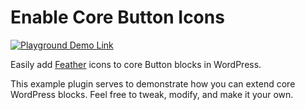 # Enable Core Button Icons

[![Playground Demo Link](https://img.shields.io/badge/Playground_Demo-v0.1.0-blue?logo=wordpress&logoColor=%23fff&labelColor=%233858e9&color=%233858e9)](https://playground.wordpress.net/?blueprint-url=https://raw.githubusercontent.com/ndiego/enable-core-button-icons/main/_playground/blueprint-github.json)

Easily add [Feather](https://github.com/feathericons/feather) icons to core Button blocks in WordPress.

This example plugin serves to demonstrate how you can extend core WordPress blocks. Feel free to tweak, modify, and make it your own.
